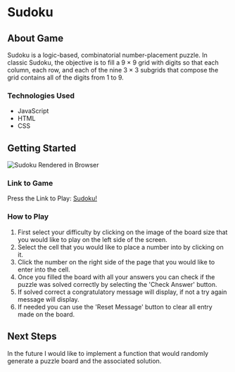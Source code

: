 # Sudoku

## About Game
Sudoku is a logic-based, combinatorial number-placement puzzle. In classic Sudoku, the objective is to fill a 9 × 9 grid with digits so that each column, each row, and each of the nine 3 × 3 subgrids that compose the grid contains all of the digits from 1 to 9.

### Technologies Used
 - JavaScript
 - HTML 
 - CSS

## Getting Started

![Sudoku Rendered in Browser](https://i.imgur.com/Xsta4e2.png "Sudoku!")

### Link to Game

Press the Link to Play: [Sudoku!](https://jfoster191.github.io/project-1/)

### How to Play
 1. First select your difficulty by clicking on the image of the board size that you would like to play on the left side of the screen.
 2. Select the cell that you would like to place a number into by clicking on it.
 3. Click the number on the right side of the page that you would like to enter into the cell.
 4. Once you filled the board with all your answers you can check if the puzzle was solved correctly by selecting the 'Check Answer' button.
 5. If solved correct a congratulatory message will display, if not a try again message will display.
 6. If needed you can use the 'Reset Message' button to clear all entry made on the board.


## Next Steps

In the future I would like to implement a function that would randomly generate a puzzle board and the associated solution.